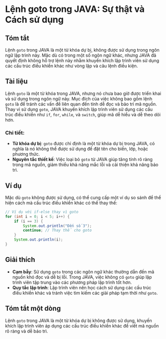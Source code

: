 <!--
Meta Description: # Lệnh goto trong JAVA: Sự thật và Cách sử dụng ## Tóm tắt Lệnh `goto` trong JAVA là một từ khóa dự bị, không được sử dụng trong ngôn ngữ lập trình nà...
Meta Keywords: goto, dụng, trong, java, lập
-->

# Lệnh goto trong JAVA: Sự thật và Cách sử dụng

## Tóm tắt
Lệnh `goto` trong JAVA là một từ khóa dự bị, không được sử dụng trong ngôn ngữ lập trình này. Mặc dù có trong một số ngôn ngữ khác, nhưng JAVA đã quyết định không hỗ trợ lệnh này nhằm khuyến khích lập trình viên sử dụng các cấu trúc điều khiển khác như vòng lặp và câu lệnh điều kiện.

## Tài liệu
Lệnh `goto` là một từ khóa trong JAVA, nhưng nó chưa bao giờ được triển khai và sử dụng trong ngôn ngữ này. Mục đích của việc không bao gồm lệnh `goto` là để tránh các vấn đề liên quan đến tính dễ đọc và bảo trì mã nguồn. Thay vì sử dụng `goto`, JAVA khuyến khích lập trình viên sử dụng các cấu trúc điều khiển như `if`, `for`, `while`, và `switch`, giúp mã dễ hiểu và dễ theo dõi hơn.

### Chi tiết:
- **Từ khóa dự bị**: `goto` được chỉ định là một từ khóa dự bị trong JAVA, có nghĩa là nó không thể được sử dụng để đặt tên cho biến, lớp, hoặc phương thức.
- **Nguyên tắc thiết kế**: Việc loại bỏ `goto` từ JAVA giúp tăng tính rõ ràng trong mã nguồn, giảm thiểu khả năng mắc lỗi và cải thiện khả năng bảo trì.
  
## Ví dụ
Mặc dù `goto` không được sử dụng, có thể cung cấp một ví dụ so sánh để thể hiện cách mà cấu trúc điều khiển khác có thể thay thế:

```java
// Ví dụ với if-else thay vì goto
for (int i = 0; i < 5; i++) {
    if (i == 3) {
        System.out.println("Đến số 3");
        continue; // Thay thế cho goto
    }
    System.out.println(i);
}
```

## Giải thích
- **Cạm bẫy**: Sử dụng `goto` trong các ngôn ngữ khác thường dẫn đến mã nguồn khó đọc và dễ bị lỗi. Trong JAVA, việc không có `goto` giúp lập trình viên tập trung vào các phương pháp lập trình tốt hơn.
- **Quy tắc lập trình**: Lập trình viên nên học cách sử dụng các cấu trúc điều khiển khác và tránh việc tìm kiếm các giải pháp tạm thời như `goto`.

## Tóm tắt một dòng
Lệnh `goto` trong JAVA là một từ khóa dự bị không được sử dụng, khuyến khích lập trình viên áp dụng các cấu trúc điều khiển khác để viết mã nguồn rõ ràng và dễ bảo trì.